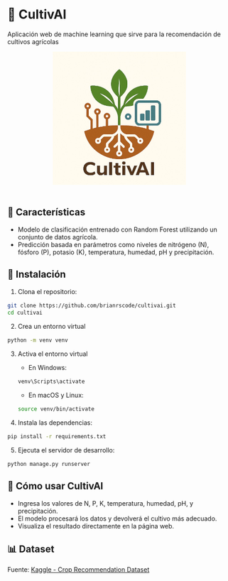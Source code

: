 # 🌱 CultivAI
<p>Aplicación web de machine learning que sirve para la recomendación de cultivos agrícolas</p>
<div align="center">
    <img src="./imgs/cultivai.jpeg" width="300px">
</div>

<br>

## 📌 Características
- Modelo de clasificación entrenado con Random Forest utilizando un conjunto de datos agrícola.
- Predicción basada en parámetros como niveles de nitrógeno (N), fósforo (P), potasio (K), temperatura, humedad, pH y precipitación.

## 🚀 Instalación

1. Clona el repositorio:
```bash
git clone https://github.com/brianrscode/cultivai.git
cd cultivai
```
2. Crea un entorno virtual
```bash
python -m venv venv
```

3. Activa el entorno virtual
    - En Windows:

    ```bash
    venv\Scripts\activate
    ```

    - En macOS y Linux:

    ```bash
    source venv/bin/activate
    ```

4. Instala las dependencias:
```bash
pip install -r requirements.txt
```

5. Ejecuta el servidor de desarrollo:
```bash
python manage.py runserver
```

## 🧪 Cómo usar CultivAI
- Ingresa los valores de N, P, K, temperatura, humedad, pH, y precipitación.
- El modelo procesará los datos y devolverá el cultivo más adecuado.
- Visualiza el resultado directamente en la página web.

## 📊 Dataset

Fuente: [Kaggle - Crop Recommendation Dataset](https://www.kaggle.com/datasets/atharvaingle/crop-recommendation-dataset/data)